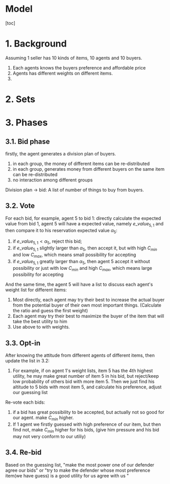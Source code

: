 # Model

[toc]

# 1. Background

Assuming 1 seller has 10 kinds of items, 10 agents and 10 buyers.

1. Each agents knows the buyers preference and affordable price
2. Agents has different weights on different items.
3. 

# 2. Sets



# 3. Phases

## 3.1. Bid phase

firstly, the agent generates a division plan of buyers.

1. in each group, the money of different items can be re-distributed
2. in each group, generates money from different buyers on the same item can be re-distributed
3. no interaction among different groups

Division plan $\rightarrow$ bid: A list of number of things to buy from buyers.



## 3.2. Vote

For each bid, for example, agent 5 to bid 1: directly calculate the expected value from bid 1, agent 5 will have a expected value, namely $e\_value_{5,1}$ and then compare it to his reservation expected value $\alpha_{5}$:

1. if  $e\_value_{5,1} < \alpha_5$, reject this bid;
2. if   $e\_value_{5,1}$  slightly larger than $\alpha_5$, then accept it, but with high $C_{min}$ and low $C_{max}$, which means small possibility for accepting
3. if  $e\_value_{5,1}$ greatly larger than $\alpha_5$, then agent 5 accept it without possibility or just with low $C_{min}$ and high $C_{max}$, which means large possibility for accepting

And the same time, the agent 5 will have a list to discuss each agent's weight list for different items:

1. Most directly, each agent may try their best to increase the actual buyer from the potential buyer of their own most important things. (Calculate the ratio and guess the first weight)
2. Each agent may try their best to maximize the buyer of the item that will take the best utility to him
3. Use above to with weights.

## 3.3. Opt-in

After knowing the attitude from different agents of different items, then update the list in 3.2:

1. For example, if on agent 1's weight lists, item 5 has the 4th highest utility, he may make great number of item 5 in his bid, but reject/keep low probability of others bid with more item 5. Then we just find his altitude to 5 bids with most item 5, and calculate his preference, adjust our guessing list



Re-vote each bids:

1. if a bid has great possibility to be accepted, but actually not so good for our agent. make $C_{min}$ higher.
2.  If 1 agent we firstly guessed with high preference of our item, but then find not, make $C_{min}$ higher for his bids, (give him pressure and his bid may not very conform to our utiliy)

## 3.4. Re-bid

Based on the guessing list, "make the most power one of our defender agree our bids" or "try to make the defender whose most preference item(we have guess) is a good utility for us agree with us  "

